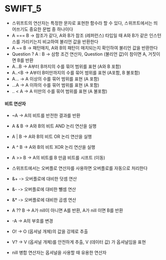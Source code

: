 # SWIFT_5
* 스위프트의 연산자는 특정한 문자로 표현한 함수라 할 수 있다, 스위프트에서는 띄어쓰기도 중요한 문법 중 하나이다
* A === B -> 참조가 같다, A와 B가 참조 (레퍼런스) 타입일 때 A와 B가 같은 인스턴스를 가리키는지 비교하여 불리언 값을 반환한다
* A ~= B -> 패턴매치, A와 B의 패턴이 매치되는지 확인하여 불리언 값을 반환한다
* Question ? A : B -> 삼항 조건 연산자, Question (불리언 값)이 참이면 A, 거짓이면 B를 반환
* A…B -> A부터 B까지의 수를 묶어 범위를 표현 (A와 B 포함)
* A..<B -> A부터 B미만까지의 수를 묶어 범위를 표현 (A포함, B 불포함)
* A… -> A 이상의 수를 묶어 범위를 표현 (A 포함)
* …A -> A 이하의 수를 묶어 범위를 표현 (A 포함)
* .. < A -> A 미만의 수를 묶어 범위를 표현 (A 불포함)

#### 비트 연산자
*  ~A -> A의 비트를 반전한 결과를 반환
* A & B -> A와 B의 비트 AND 논리 연산을 실행
* A | B -> A와 B의 비트 OR 논리 연산을 실행
* A ^ B -> A와 B의 비트 XOR 논리 연산을 실행
* A >> B -> A의 비트를 B 만큼 비트를 시프트 (이동) 

* 스위프트에서는 오버플로 연산자를 사용하면 오버플로를 자동으로 처리한다
* &+ -> 오버플로에 대비한 덧셈 연산
* &- -> 오버플로에 대비한 뺄셈 연산
* &* -> 오버플로에 대비한 곱셈 연산

* A ?? B -> A가 nill이 아니면 A를 반환, A가 nill 이면 B를 반환
* -A -> A의 부호를 변경
* O! -> O (옵셔널 개체)의 값을 강제로 추출
* V? -> V (옵셔널 개체)를 안전하게 추출, V (데이터 값) 가 옵셔널임을 표현
* nill 병합 연산자는 옵셔널을 사용할 때 유용한 연산자
